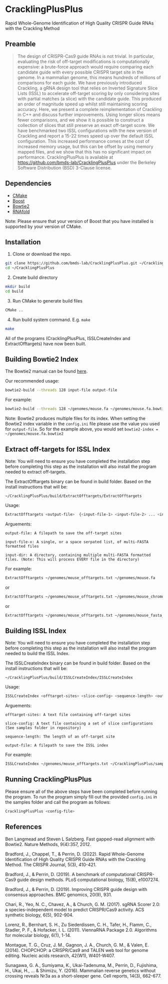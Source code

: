 # CracklingPlusPlus

Rapid Whole-Genome Identification of High Quality CRISPR Guide RNAs with the Crackling Method


## Preamble

> The design of CRISPR-Cas9 guide RNAs is not trivial. In particular, evaluating the risk of off-target 
modifications is computationally expensive: a brute-force approach would require comparing each candidate 
guide with every possible CRISPR target site in the genome. In a mammalian genome, this means hundreds of 
millions of comparisons for each guide. We have previously introduced Crackling, a gRNA design tool that 
relies on Inverted Signature Slice Lists (ISSL) to accelerate off-target scoring by only considering sites
with partial matches (a slice) with the candidate guide. This produced an order of magnitude speed up whilst 
still maintaining scoring accuracy. Here, we present a complete reimplementation of Crackling in C++ and 
discuss further improvements. Using longer slices means fewer comparisons, and we show it is possible to 
construct a collection of slices that still preserve an exact off-target score. We have benchmarked two ISSL
configurations with the new version of Crackling and report a 15-22 times speed up over the default ISSL 
configuration. This increased performance comes at the cost of increased memory usage, but this can be offset
by using memory mapped files, and we show that this has no significant impact on performance. 
CracklingPlusPlus is available at https://github.com/bmds-lab/CracklingPlusPlus under the Berkeley Software 
Distribution (BSD) 3-Clause license.

## Dependencies
- [CMake](https://cmake.org/)
- [Boost](https://www.boost.org/)
- [Bowtie2](http://bowtie-bio.sourceforge.net/bowtie2/index.shtml)
- [RNAfold](https://www.tbi.univie.ac.at/RNA/RNAfold.1.html)

Note: Please ensure that your version of Boost that you have installed is supported by your version of CMake.

## Installation
1. Clone or download the repo.
```bash
git clone https://github.com/bmds-lab/CracklingPlusPlus.git ~/CracklingPlusPlus
cd ~/CracklingPlusPlus
```

2. Create build directory
```bash
mkdir build
cd build
```

3. Run CMake to generate build files

```bash
CMake ..
```

4. Run build system command. E.g. `make`
```bash
make
```
All of the programs (CracklingPlusPlus, ISSLCreateIndex and ExtractOfftargets) have now been built.

## Building Bowtie2 Index
The Bowtie2 manual can be found [here](https://bowtie-bio.sourceforge.net/bowtie2/manual.shtml).

Our recommended usage:
```bash
bowtie2-build --threads 128 input-file output-file
```

For example:
```bash
bowtie2-build --threads 128 ~/genomes/mouse.fa ~/genomes/mouse.fa.bowtie2
```

Note: Bowtie2 produces multiple files for its index. When setting the Bowtie2 index variable in the `config.ini` file please use the value you used for `output-file`. So for the example above, you would set `bowtie2-index = ~/genomes/mouse.fa.bowtie2`
## Extract off-targets for ISSL Index
Note: You will need to ensure you have completed the installation step before completing this step as the installation will also install the program needed to extract off-targets. 

The ExtractOfftargets binary can be found in build folder. Based on the install instructions that will be:
```
~/CracklingPlusPlus/build/ExtractOfftargets/ExtractOfftargets
```

Usage:
```bash
ExtractOfftargets <output-file>  {<input-file-1> <input-file-2> ... <input-file-n> | <input-dir>}
```

Arguements:
```
output-file: A filepath to save the off-target sites

input-file-x: A single, or a space serpated list, of multi-FASTA formatted files

input-dir: A directory, containing multiple multi-FASTA formatted files. (Note: This will process EVERY file in the directory)
```

For example:
```bash
ExtractOfftargets ~/genomes/mouse_offtargets.txt ~/genomes/mouse.fa
```
or
```bash
ExtractOfftargets ~/genomes/mouse_offtargets.txt ~/genomes/mouse_chromosone_1.fa ~/genomes/mouse_chromosone_2.fa ~/genomes/mouse_chromosone_3.fa
```
or
```bash
ExtractOfftargets ~/genomes/mouse_offtargets.txt ~/genomes/mouse_fasta_files/
```

## Building ISSL Index

Note: You will need to ensure you have completed the installation step before completing this step as the installation will also install the program needed to build the ISSL Index. 

The ISSLCreateIndex binary can be found in build folder. Based on the install instructions that will be:
```
~/CracklingPlusPlus/build/ISSLCreateIndex/ISSLCreateIndex
```

Usage:
```bash
ISSLCreateIndex <offtarget-sites> <slice-config> <sequence-length> <output-file>
```
Arguements:
```
offtarget-sites: A text file containing off-target sites

slice-config: A text file containing a set of slice configurations (See samples folder in repository)

sequence-length: The length of an off-target site

output-file: A filepath to save the ISSL index
```

For example:
```bash
ISSLCreateIndex ~/genomes/mouse_offtargets.txt ~/CracklingPlusPlus/sample/slice4-5.txt 20 ~/genomes/mouse_indexed.issl
```
## Running CracklingPlusPlus
Please ensure all of the above steps have been completed before running the program. 
To run the program simply fill out the provided `config.ini` in the samples folder and call the program as follows:

```bash
CracklingPlusPlus <config-file>
```



## References

Ben Langmead and Steven L Salzberg. Fast gapped-read alignment with Bowtie2. Nature Methods, 9(4):357, 2012.

Bradford, J., Chappel, T., & Perrin, D. (2022). Rapid Whole-Genome Identification of High Quality CRISPR Guide RNAs with the Crackling Method. The CRISPR Journal, 5(3), 410-421.

Bradford, J., & Perrin, D. (2019). A benchmark of computational CRISPR-Cas9 guide design methods. PLoS computational biology, 15(8), e1007274.

Bradford, J., & Perrin, D. (2019). Improving CRISPR guide design with consensus approaches. BMC genomics, 20(9), 931.

Chari, R., Yeo, N. C., Chavez, A., & Church, G. M. (2017). sgRNA Scorer 2.0: a species-independent model to predict CRISPR/Cas9 activity. ACS synthetic biology, 6(5), 902-904.

Lorenz, R., Bernhart, S. H., Zu Siederdissen, C. H., Tafer, H., Flamm, C., Stadler, P. F., & Hofacker, I. L. (2011). ViennaRNA Package 2.0. Algorithms for molecular biology, 6(1), 1-14.

Montague, T. G., Cruz, J. M., Gagnon, J. A., Church, G. M., & Valen, E. (2014). CHOPCHOP: a CRISPR/Cas9 and TALEN web tool for genome editing. Nucleic acids research, 42(W1), W401-W407.

Sunagawa, G. A., Sumiyama, K., Ukai-Tadenuma, M., Perrin, D., Fujishima, H., Ukai, H., ... & Shimizu, Y. (2016). Mammalian reverse genetics without crossing reveals Nr3a as a short-sleeper gene. Cell reports, 14(3), 662-677.